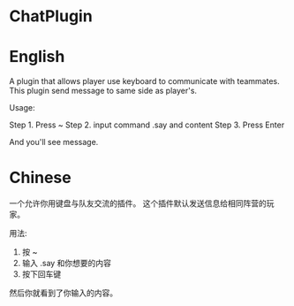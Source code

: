 # ChatPlugin

# English

A plugin that allows player use keyboard to communicate with teammates.
This plugin send message to same side as player's.

Usage:

Step 1. Press ~
Step 2. input command .say and content
Step 3. Press Enter

And you'll see message.

# Chinese

一个允许你用键盘与队友交流的插件。
这个插件默认发送信息给相同阵营的玩家。

用法:

1. 按 ~
2. 输入 .say 和你想要的内容
3. 按下回车键

然后你就看到了你输入的内容。



